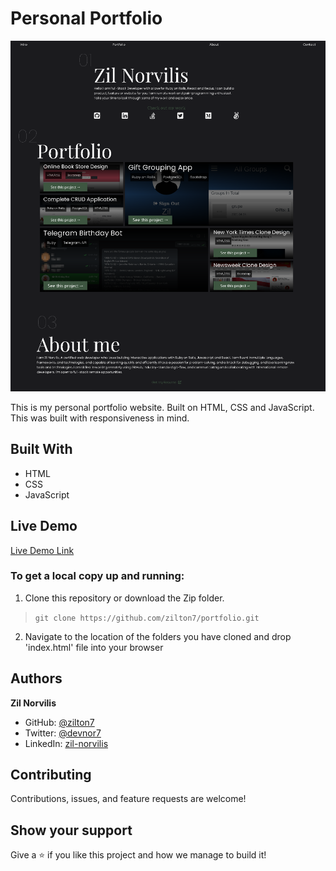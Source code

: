 # Personal Portfolio
![screenshot](./app-screenshot.png)

This is my personal portfolio website. Built on HTML, CSS and JavaScript. This was built with responsiveness in mind.

## Built With

- HTML
- CSS
- JavaScript

## Live Demo

[Live Demo Link](https://zilton7.github.io/portfolio/)

### To get a local copy up and running:

1) Clone this repository or download the Zip folder. 
>``git clone https://github.com/zilton7/portfolio.git``

2) Navigate to the location of the folders you have cloned
and drop 'index.html' file into your browser


## Authors

 **Zil Norvilis**

- GitHub: [@zilton7](https://github.com/zilton7)
- Twitter: [@devnor7](https://twitter.com/devnor7)
- LinkedIn: [zil-norvilis](https://www.linkedin.com/in/zil-norvilis)


## Contributing

Contributions, issues, and feature requests are welcome!

## Show your support

Give a ⭐️ if you like this project and how we manage to build it!
